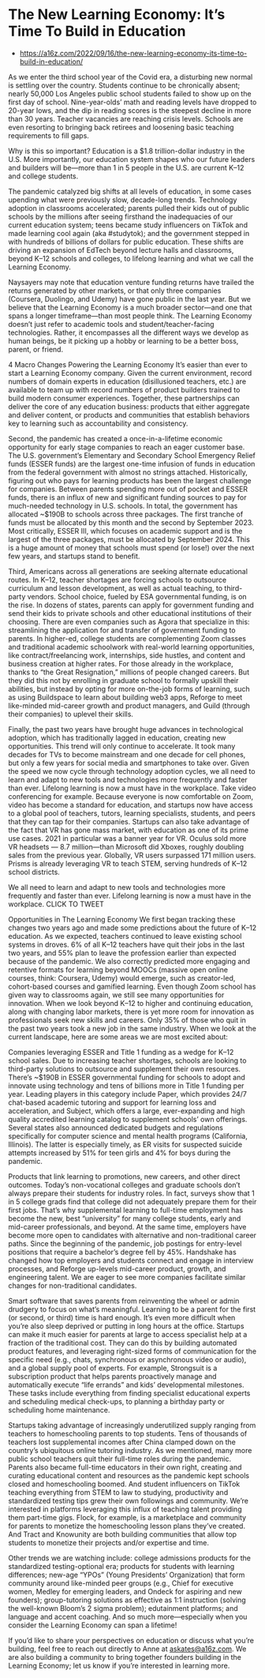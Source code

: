 # The New Learning Economy: It’s Time To Build in Education
- https://a16z.com/2022/09/16/the-new-learning-economy-its-time-to-build-in-education/

As we enter the third school year of the Covid era, a disturbing new normal is settling over the country. Students continue to be chronically absent; nearly 50,000 Los Angeles public school students failed to show up on the first day of school. Nine-year-olds’ math and reading levels have dropped to 20-year lows, and the dip in reading scores is the steepest decline in more than 30 years. Teacher vacancies are reaching crisis levels. Schools are even resorting to bringing back retirees and loosening basic teaching requirements to fill gaps. 

Why is this so important? Education is a $1.8 trillion-dollar industry in the U.S. More importantly, our education system shapes who our future leaders and builders will be—more than 1 in 5 people in the U.S. are current K–12 and college students.

The pandemic catalyzed big shifts at all levels of education, in some cases upending what were previously slow, decade-long trends. Technology adoption in classrooms accelerated; parents pulled their kids out of public schools by the millions after seeing firsthand the inadequacies of our current education system; teens became study influencers on TikTok and made learning cool again (aka #studytok); and the government stepped in with hundreds of billions of dollars for public education. These shifts are driving an expansion of EdTech beyond lecture halls and classrooms, beyond K–12 schools and colleges, to lifelong learning and what we call the Learning Economy. 

Naysayers may note that education venture funding returns have trailed the returns generated by other markets, or that only three companies (Coursera, Duolingo, and Udemy) have gone public in the last year. But we believe that the Learning Economy is a much broader sector—and one that spans a longer timeframe—than most people think. The Learning Economy doesn’t just refer to academic tools and student/teacher-facing technologies. Rather, it encompasses all the different ways we develop as human beings, be it picking up a hobby or learning to be a better boss, parent, or friend.

4 Macro Changes Powering the Learning Economy
It’s easier than ever to start a Learning Economy company. Given the current environment, record numbers of domain experts in education (disillusioned teachers, etc.) are available to team up with record numbers of product builders trained to build modern consumer experiences. Together, these partnerships can deliver the core of any education business: products that either aggregate and deliver content, or products and communities that establish behaviors key to learning such as accountability and consistency.

Second, the pandemic has created a once-in-a-lifetime economic opportunity for early stage companies to reach an eager customer base. The U.S. government’s Elementary and Secondary School Emergency Relief funds (ESSER funds) are the largest one-time infusion of funds in education from the federal government with almost no strings attached. Historically, figuring out who pays for learning products has been the largest challenge for companies. Between parents spending more out of pocket and ESSER funds, there is an influx of new and significant funding sources to pay for much-needed technology in U.S. schools. In total, the government has allocated ~$190B to schools across three packages. The first tranche of funds must be allocated by this month and the second by September 2023. Most critically, ESSER III, which focuses on academic support and is the largest of the three packages, must be allocated by September 2024. This is a huge amount of money that schools must spend (or lose!) over the next few years, and startups stand to benefit.

Third, Americans across all generations are seeking alternate educational routes. In K–12, teacher shortages are forcing schools to outsource curriculum and lesson development, as well as actual teaching, to third-party vendors. School choice, fueled by ESA governmental funding, is on the rise. In dozens of states, parents can apply for government funding and send their kids to private schools and other educational institutions of their choosing. There are even companies such as Agora that specialize in this: streamlining the application for and transfer of government funding to parents. In higher-ed, college students are complementing Zoom classes and traditional academic schoolwork with real-world learning opportunities, like contract/freelancing work, internships, side hustles, and content and business creation at higher rates. For those already in the workplace, thanks to “the Great Resignation,” millions of people changed careers. But they did this not by enrolling in graduate school to formally upskill their abilities, but instead by opting for more on-the-job forms of learning, such as using Buildspace to learn about building web3 apps, Reforge to meet like-minded mid-career growth and product managers, and Guild (through their companies) to uplevel their skills. 

Finally, the past two years have brought huge advances in technological adoption, which has traditionally lagged in education, creating new opportunities. This trend will only continue to accelerate. It took many decades for TVs to become mainstream and one decade for cell phones, but only a few years for social media and smartphones to take over. Given the speed we now cycle through technology adoption cycles, we all need to learn and adapt to new tools and technologies more frequently and faster than ever. Lifelong learning is now a must have in the workplace. Take video conferencing for example. Because everyone is now comfortable on Zoom, video has become a standard for education, and startups now have access to a global pool of teachers, tutors, learning specialists, students, and peers that they can tap for their companies. Startups can also take advantage of the fact that VR has gone mass market, with education as one of its prime use cases. 2021 in particular was a banner year for VR. Oculus sold more VR headsets — 8.7 million—than Microsoft did Xboxes, roughly doubling sales from the previous year. Globally, VR users surpassed 171 million users. Prisms is already leveraging VR to teach STEM, serving hundreds of K–12 school districts. 

We all need to learn and adapt to new tools and technologies more frequently and faster than ever. Lifelong learning is now a must have in the workplace.
CLICK TO TWEET

Opportunities in The Learning Economy
We first began tracking these changes two years ago and made some predictions about the future of K–12 education. As we expected, teachers continued to leave existing school systems in droves. 6% of all K–12 teachers have quit their jobs in the last two years, and 55% plan to leave the profession earlier than expected because of the pandemic. We also correctly predicted more engaging and retentive formats for learning beyond MOOCs (massive open online courses, think: Coursera, Udemy) would emerge, such as creator-led, cohort-based courses and gamified learning. Even though Zoom school has given way to classrooms again, we still see many opportunities for innovation. When we look beyond K–12 to higher and continuing education, along with changing labor markets, there is yet more room for innovation as professionals seek new skills and careers. Only 35% of those who quit in the past two years took a new job in the same industry. When we look at the current landscape, here are some areas we are most excited about:

Companies leveraging ESSER and Title 1 funding as a wedge for K–12 school sales. Due to increasing teacher shortages, schools are looking to third-party solutions to outsource and supplement their own resources. There’s ~$190B in ESSER governmental funding for schools to adopt and innovate using technology and tens of billions more in Title 1 funding per year. Leading players in this category include Paper, which provides 24/7 chat-based academic tutoring and support for learning loss and acceleration, and Subject, which offers a large, ever-expanding and high quality accredited learning catalog to supplement schools’ own offerings. Several states also announced dedicated budgets and regulations specifically for computer science and mental health programs (California, Illinois). The latter is especially timely, as ER visits for suspected suicide attempts increased by 51% for teen girls and 4% for boys during the pandemic.

Products that link learning to promotions, new careers, and other direct outcomes. Today’s non-vocational colleges and graduate schools don’t always prepare their students for industry roles. In fact, surveys show that 1 in 5 college grads find that college did not adequately prepare them for their first jobs. That’s why supplemental learning to full-time employment has become the new, best “university” for many college students, early and mid-career professionals, and beyond. At the same time, employers have become more open to candidates with alternative and non-traditional career paths. Since the beginning of the pandemic, job postings for entry-level positions that require a bachelor’s degree fell by 45%. Handshake has changed how top employers and students connect and engage in interview processes, and Reforge up-levels mid-career product, growth, and engineering talent. We are eager to see more companies facilitate similar changes for non-traditional candidates. 

Smart software that saves parents from reinventing the wheel or admin drudgery to focus on what’s meaningful. Learning to be a parent for the first (or second, or third) time is hard enough. It’s even more difficult when you’re also sleep deprived or putting in long hours at the office. Startups can make it much easier for parents at large to access specialist help at a fraction of the traditional cost. They can do this by building automated product features, and leveraging right-sized forms of communication for the specific need (e.g., chats, synchronous or asynchronous video or audio), and a global supply pool of experts. For example, Strongsuit is a subscription product that helps parents proactively manage and automatically execute “life errands” and kids’ developmental milestones. These tasks include everything from finding specialist educational experts and scheduling medical check-ups, to planning a birthday party or scheduling home maintenance. 

Startups taking advantage of increasingly underutilized supply ranging from teachers to homeschooling parents to top students. Tens of thousands of teachers lost supplemental incomes after China clamped down on the country’s ubiquitous online tutoring industry. As we mentioned, many more public school teachers quit their full-time roles during the pandemic. Parents also became full-time educators in their own right, creating and curating educational content and resources as the pandemic kept schools closed and homeschooling boomed. And student influencers on TikTok teaching everything from STEM to law to studying, productivity and standardized testing tips grew their own followings and community. We’re interested in platforms leveraging this influx of teaching talent providing them part-time gigs. Flock, for example, is a marketplace and community for parents to monetize the homeschooling lesson plans they’ve created. And Tract and Knowunity are both building communities that allow top students to monetize their projects and/or expertise and time. 

Other trends we are watching include: college admissions products for the standardized testing-optional era; products for students with learning differences; new-age “YPOs” (Young Presidents’ Organization) that form community around like-minded peer groups (e.g., Chief for executive women, Medley for emerging leaders, and Ondeck for aspiring and new founders); group-tutoring solutions as effective as 1:1 instruction (solving the well-known Bloom’s 2 sigma problem); edutainment platforms; and language and accent coaching. And so much more—especially when you consider the Learning Economy can span a lifetime!

If you’d like to share your perspectives on education or discuss what you’re building, feel free to reach out directly to Anne at askates@a16z.com. We are also building a community to bring together founders building in the Learning Economy; let us know if you’re interested in learning more.